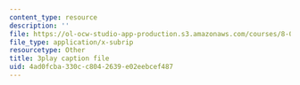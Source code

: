 ```yaml
---
content_type: resource
description: ''
file: https://ol-ocw-studio-app-production.s3.amazonaws.com/courses/8-03sc-physics-iii-vibrations-and-waves-fall-2016/4ad0fcba330cc8042639e02eebcef487_4ysFC9vd3GE.srt
file_type: application/x-subrip
resourcetype: Other
title: 3play caption file
uid: 4ad0fcba-330c-c804-2639-e02eebcef487
---
```

